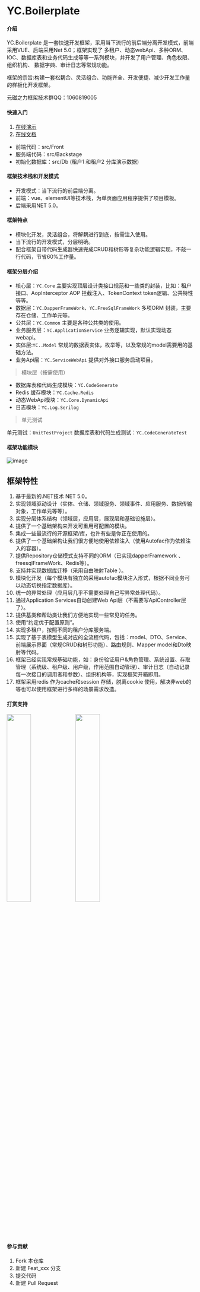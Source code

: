# YC.Boilerplate

#### 介绍
YC.Boilerplate 是一套快速开发框架，采用当下流行的前后端分离开发模式，前端 采用VUE、后端采用Net 5.0；框架实现了
多租户、动态webApi、多种ORM、IOC、数据库表和业务代码生成等等一系列模块，并开发了用户管理、角色权限、组织机构、
数据字典、审计日志等常规功能。

框架的宗旨:构建一套松耦合、灵活组合、功能齐全、开发便捷、减少开发工作量的样板化开发框架。

元磁之力框架技术群QQ：1060819005

#### 快速入门

1. [在线演示](http://yc.yc-l.com/)
2. [在线文档](http://doc.yc-l.com/)

- 前端代码：src/Front
- 服务端代码：src/Backstage
- 初始化数据库：src/Db (租户1 和租户2 分库演示数据)

#### 框架技术栈和开发模式

- 开发模式：当下流行的前后端分离。
- 前端：vue、elementUI等技术栈，为单页面应用程序提供了项目模板。
- 后端采用NET 5.0。

#### 框架特点

- 模块化开发，灵活组合，将解耦进行到底，按需注入使用。
- 当下流行的开发模式，分层明确。
- 配合框架自带代码生成器快速完成CRUD和树形等复杂功能逻辑实现，不敲一行代码，节省60%工作量。

#### 框架分层介绍

- 核心层：```YC.Core``` 主要实现顶层设计类接口规范和一些类的封装，比如：租户接口、AopInterceptor AOP 拦截注入、TokenContext token逻辑、公共特性等等。
- 数据层：```YC.DapperFrameWork```、```YC.FreeSqlFrameWork``` 多项ORM 封装，主要存在仓储、工作单元等。
- 公共层：```YC.Common``` 主要是各种公共类的使用。
- 业务服务层：```YC.ApplicationService``` 业务逻辑实现，默认实现动态webapi。
- 实体层:```YC..Model``` 常规的数据表实体，枚举等，以及常规的model需要用的基础方法。
- 业务Api层：```YC.ServiceWebApi``` 提供对外接口服务启动项目。

> 模块层（按需使用）

- 数据库表和代码生成模块：```YC.CodeGenerate```
- Redis 缓存模块：```YC.Cache.Redis```
- 动态WebApi模块：```YC.Core.DynamicApi```
- 日志模块：```YC.Log.Serilog```

> 单元测试

单元测试：```UnitTestProject```
数据库表和代码生成测试：```YC.CodeGenerateTest```

#### 框架功能模块

![image](https://gitee.com/linxuanming/yc.boilerplate/raw/master/assets/images/%E6%A1%86%E6%9E%B6%E5%9B%BE.png)

## 框架特性

1. 基于最新的.NET技术 NET 5.0。
2. 实现领域驱动设计（实体、仓储、领域服务、领域事件、应用服务、数据传输对象，工作单元等等）。
3. 实现分层体系结构（领域层，应用层，展现层和基础设施层）。
4. 提供了一个基础架构来开发可重用可配置的模块。
5. 集成一些最流行的开源框架/库，也许有些是你正在使用的。
6. 提供了一个基础架构让我们很方便地使用依赖注入（使用Autofac作为依赖注入的容器）。
7. 提供Repository仓储模式支持不同的ORM（已实现dapperFramework 、freesqlFrameWork、Redis等）。
8. 支持并实现数据库迁移（采用自由映射Table ）。
9. 模块化开发（每个模块有独立的采用autofac模块注入形式，根据不同业务可以动态切换指定数据库）。
10. 统一的异常处理（应用层几乎不需要处理自己写异常处理代码）。
11. 通过Application Services自动创建Web Api层（不需要写ApiController层了）。
12. 提供基类和帮助类让我们方便地实现一些常见的任务。
13. 使用“约定优于配置原则”。
14. 实现多租户，按照不同的租户分库服务端。
15. 实现了基于表模型生成对应的全流程代码，包括：model、DTO、Service、前端展示界面（常规CRUD和树形功能）、路由规则、Mapper model和Dto映射等代码。
16. 框架已经实现常规基础功能，如：身份验证用户&角色管理、系统设置、存取管理（系统级、租户级、用户级，作用范围自动管理）、审计日志（自动记录每一次接口的调用者和参数）、组织机构等，实现框架开箱即用。
17. 框架采用redis 作为cache和session 存储，脱离cookie 使用，解决非web的等也可以使用框架进行多样的场景需求改造。

#### 打赏支持

<img src="https://gitee.com/linxuanming/yc.boilerplate/raw/master/assets/images/payCode/weixin_CollectionCode.jpg" width="36%" height="36%">
<img src="https://gitee.com/linxuanming/yc.boilerplate/raw/master/assets/images/payCode/alipay_CollectionCode.jpg" width="36%" height="36%">

#### 参与贡献

1.  Fork 本仓库
2.  新建 Feat_xxx 分支
3.  提交代码
4.  新建 Pull Request


